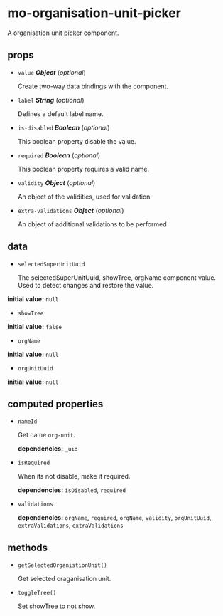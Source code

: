 # mo-organisation-unit-picker 

A organisation unit picker component. 

## props 

- `value` ***Object*** (*optional*) 

  Create two-way data bindings with the component. 

- `label` ***String*** (*optional*) 

  Defines a default label name. 

- `is-disabled` ***Boolean*** (*optional*) 

  This boolean property disable the value. 

- `required` ***Boolean*** (*optional*) 

  This boolean property requires a valid name. 

- `validity` ***Object*** (*optional*) 

  An object of the validities, used for validation 

- `extra-validations` ***Object*** (*optional*) 

  An object of additional validations to be performed 

## data 

- `selectedSuperUnitUuid` 

  The selectedSuperUnitUuid, showTree, orgName component value.
  Used to detect changes and restore the value. 

**initial value:** `null` 

- `showTree` 

**initial value:** `false` 

- `orgName` 

**initial value:** `null` 

- `orgUnitUuid` 

**initial value:** `null` 

## computed properties 

- `nameId` 

  Get name `org-unit`. 

   **dependencies:** `_uid` 

- `isRequired` 

  When its not disable, make it required. 

   **dependencies:** `isDisabled`, `required` 

- `validations` 

   **dependencies:** `orgName`, `required`, `orgName`, `validity`, `orgUnitUuid`, `extraValidations`, `extraValidations` 


## methods 

- `getSelectedOrganistionUnit()` 

  Get selected oraganisation unit. 

- `toggleTree()` 

  Set showTree to not show. 

